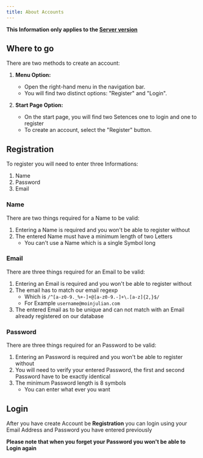 ```yaml
---
title: About Accounts
---
```


**This Information only applies to the [Server version](https://golf.moinjulian.com)**

## Where to go

There are two methods to create an account:

1. **Menu Option:**

   - Open the right-hand menu in the navigation bar.
   - You will find two distinct options: "Register" and "Login".

2. **Start Page Option:**
   - On the start page, you will find two Setences one to login and one to register
   - To create an account, select the "Register" button.

## Registration

To register you will need to enter three Informations:

1. Name
2. Password
3. Email

### Name

There are two things required for a Name to be valid:

1. Entering a Name is required and you won't be able to register without
2. The entered Name must have a minimum length of two Letters
   - You can't use a Name which is a single Symbol long

### Email

There are three things required for an Email to be valid:

1. Entering an Email is required and you won't be able to register without
2. The email has to match our email regexp
   - Which is `/^[a-z0-9._%+-]+@[a-z0-9.-]+\.[a-z]{2,}$/`
   - For Example `username@moinjulian.com`
3. The entered Email as to be unique and can not match with an Email already registered on our database

### Password

There are three things required for an Password to be valid:

1. Entering an Password is required and you won't be able to register without
2. You will need to verify your entered Password, the first and second Password have to be exactly identical
3. The minimum Password length is 8 symbols
   - You can enter what ever you want

## Login

After you have create Account be **Registration** you can login using your Email Address and Password you have entered previously

**Please note that when you forget your Password you won't be able to Login again**
